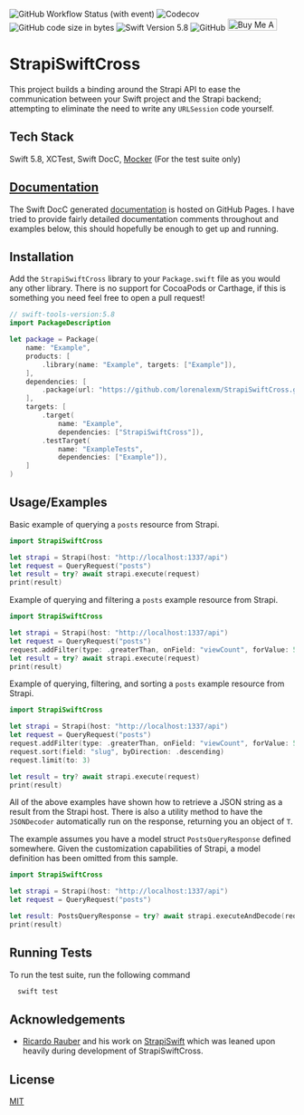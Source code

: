 ![GitHub Workflow Status (with event)](https://img.shields.io/github/actions/workflow/status/lorenalexm/StrapiSwiftCross/tests.yml)
![Codecov](https://img.shields.io/codecov/c/github/lorenalexm/StrapiSwiftCross)
![GitHub code size in bytes](https://img.shields.io/github/languages/code-size/lorenalexm/StrapiSwiftCross)
![Swift Version 5.8](https://badgen.net/static/Swift/5.8/orange)
![GitHub](https://img.shields.io/github/license/lorenalexm/StrapiSwiftCross)
<a href="https://www.buymeacoffee.com/roniemartinez" target="_blank"><img src="https://cdn.buymeacoffee.com/buttons/default-orange.png" alt="Buy Me A Coffee" height="21" width="87"></a>


# StrapiSwiftCross
This project builds a binding around the Strapi API to ease the communication between your Swift project and the Strapi backend; attempting to eliminate the need to write any `URLSession` code yourself.


## Tech Stack
Swift 5.8, XCTest, Swift DocC, [Mocker](https://github.com/WeTransfer/Mocker) (For the test suite only)


## [Documentation](https://lorenalexm.github.io/StrapiSwiftCross/documentation/strapiswiftcross/)
The Swift DocC generated [documentation](https://lorenalexm.github.io/StrapiSwiftCross/documentation/strapiswiftcross/) is hosted on GitHub Pages. I have tried to provide fairly detailed documentation comments throughout and examples below, this should hopefully be enough to get up and running.



## Installation
Add the `StrapiSwiftCross` library to your `Package.swift` file as you would any other library. There is no support for CocoaPods or Carthage, if this is something you need feel free to open a pull request!

```swift
// swift-tools-version:5.8
import PackageDescription

let package = Package(
    name: "Example",
    products: [
        .library(name: "Example", targets: ["Example"]),
    ],
    dependencies: [
        .package(url: "https://github.com/lorenalexm/StrapiSwiftCross.git", from: "0.1.0")
    ],
    targets: [
        .target(
            name: "Example",
            dependencies: ["StrapiSwiftCross"]),
        .testTarget(
            name: "ExampleTests",
            dependencies: ["Example"]),
    ]
)
```


## Usage/Examples
Basic example of querying a `posts` resource from Strapi.
```swift
import StrapiSwiftCross

let strapi = Strapi(host: "http://localhost:1337/api")
let request = QueryRequest("posts")
let result = try? await strapi.execute(request)
print(result)
```

Example of querying and filtering a `posts` example resource from Strapi.
```swift
import StrapiSwiftCross

let strapi = Strapi(host: "http://localhost:1337/api")
let request = QueryRequest("posts")
request.addFilter(type: .greaterThan, onField: "viewCount", forValue: 500)
let result = try? await strapi.execute(request)
print(result)
```

Example of querying, filtering, and sorting a `posts` example resource from Strapi.
```swift
import StrapiSwiftCross

let strapi = Strapi(host: "http://localhost:1337/api")
let request = QueryRequest("posts")
request.addFilter(type: .greaterThan, onField: "viewCount", forValue: 500)
request.sort(field: "slug", byDirection: .descending)
request.limit(to: 3)

let result = try? await strapi.execute(request)
print(result)
```

All of the above examples have shown how to retrieve a JSON string as a result from the Strapi host. There is also a utility method to have the `JSONDecoder` automatically run on the response, returning you an object of `T`. 

The example assumes you have a model struct `PostsQueryResponse` defined somewhere. Given the customization capabilities of Strapi, a model definition has been omitted from this sample.
```swift
import StrapiSwiftCross

let strapi = Strapi(host: "http://localhost:1337/api")
let request = QueryRequest("posts")

let result: PostsQueryResponse = try? await strapi.executeAndDecode(request)
print(result)
```


## Running Tests
To run the test suite, run the following command

```bash
  swift test
```


## Acknowledgements
 - [Ricardo Rauber](https://github.com/ricardorauber) and his work on [StrapiSwift](https://github.com/ricardorauber/StrapiSwift) which was leaned upon heavily during development of StrapiSwiftCross.


## License
[MIT](https://choosealicense.com/licenses/mit/)
